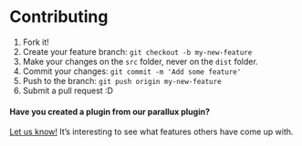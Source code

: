 # Contributing

1. Fork it!
2. Create your feature branch: `git checkout -b my-new-feature`
3. Make your changes on the `src` folder, never on the `dist` folder.
4. Commit your changes: `git commit -m 'Add some feature'`
5. Push to the branch: `git push origin my-new-feature`
6. Submit a pull request :D

#### Have you created a plugin from our parallux plugin?

[Let us know!](https://github.com/jquery-boilerplate/boilerplate/wiki/Sites) It’s interesting to see what features others have come up with.
